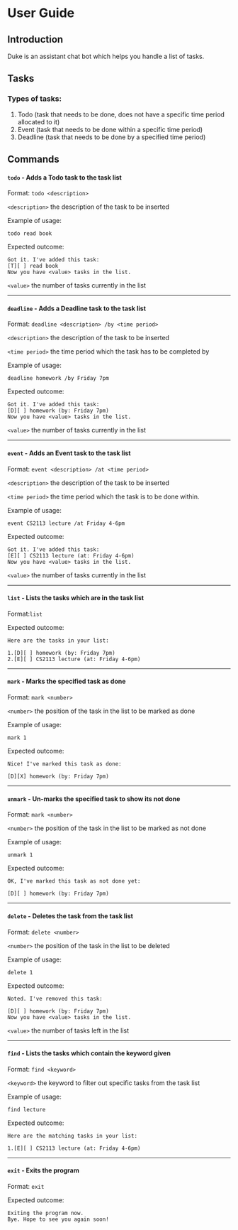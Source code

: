 # User Guide

## Introduction
Duke is an assistant chat bot which helps you handle a list of tasks.

## Tasks 

### Types of tasks:
1. Todo (task that needs to be done, does not have a specific time period allocated to it)
2. Event (task that needs to be done within a specific time period)
3. Deadline (task that needs to be done by a specified time period)


## Commands

#### `todo` - Adds a Todo task to the task list
Format:
`todo <description>`

`<description>` the description of the task to be inserted

Example of usage: 

`todo read book`

Expected outcome:


```
Got it. I've added this task:
[T][ ] read book
Now you have <value> tasks in the list.
```
`<value>` the number of tasks currently in the list
___
#### `deadline` - Adds a Deadline task to the task list
Format:
`deadline <description> /by <time period>`

`<description>` the description of the task to be inserted

`<time period>` the time period which the task has to be completed by 

Example of usage:

`deadline homework /by Friday 7pm`

Expected outcome:
```
Got it. I've added this task:
[D][ ] homework (by: Friday 7pm)
Now you have <value> tasks in the list.
```
`<value>` the number of tasks currently in the list

___
#### `event` - Adds an Event task to the task list

Format: `event <description> /at <time period>`

`<description>` the description of the task to be inserted

`<time period>` the time period which the task is to be done within.

Example of usage:

`event CS2113 lecture /at Friday 4-6pm`

Expected outcome:
```
Got it. I've added this task:
[E][ ] CS2113 lecture (at: Friday 4-6pm)
Now you have <value> tasks in the list.
```

`<value>` the number of tasks currently in the list
___
#### `list` - Lists the tasks which are in the task list

Format:`list`

Expected outcome:
```
Here are the tasks in your list:

1.[D][ ] homework (by: Friday 7pm)
2.[E][ ] CS2113 lecture (at: Friday 4-6pm)
```
___
#### `mark` - Marks the specified task as done

Format: `mark <number>`

`<number>` the position of the task in the list to be marked as done

Example of usage:

`mark 1`

Expected outcome:
```
Nice! I've marked this task as done:

[D][X] homework (by: Friday 7pm)
```
___
#### `unmark` - Un-marks the specified task to show its not done

Format: `mark <number>`

`<number>` the position of the task in the list to be marked as not done

Example of usage:

`unmark 1`

Expected outcome:
```
OK, I've marked this task as not done yet:

[D][ ] homework (by: Friday 7pm)
```
___
#### `delete` - Deletes the task from the task list

Format: `delete <number>`

`<number>` the position of the task in the list to be deleted

Example of usage:

`delete 1`

Expected outcome:
```
Noted. I've removed this task:

[D][ ] homework (by: Friday 7pm)
Now you have <value> tasks in the list.
```

`<value>` the number of tasks left in the list
___
#### `find` - Lists the tasks which contain the keyword given

Format: `find <keyword>`

`<keyword>` the keyword to filter out specific tasks from the task list

Example of usage:

`find lecture`

Expected outcome:
```
Here are the matching tasks in your list:

1.[E][ ] CS2113 lecture (at: Friday 4-6pm)
```
___
#### `exit` - Exits the program
Format: `exit`

Expected outcome:
```
Exiting the program now.
Bye. Hope to see you again soon!
```